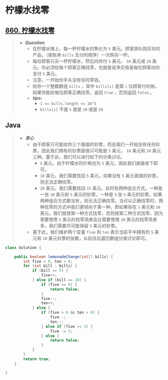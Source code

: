 # 柠檬水找零

## [860. 柠檬水找零](https://leetcode.cn/problems/lemonade-change/)

> - ***Question***
>   - 在柠檬水摊上，每一杯柠檬水的售价为 `5` 美元。顾客排队购买你的产品，（按账单 `bills` 支付的顺序）一次购买一杯。
>   - 每位顾客只买一杯柠檬水，然后向你付 `5` 美元、 `10` 美元或 `20` 美元。你必须给每个顾客正确找零，也就是说净交易是每位顾客向你支付 `5` 美元。
>   - 注意，一开始你手头没有任何零钱。
>   - 给你一个整数数组 `bills` ，其中 `bills[i]` 是第 `i` 位顾客付的账。如果你能给每位顾客正确找零，返回 `true` ，否则返回 `false` 。
>   - ***tips:***
>     - `1 <= bills.length <= 10^5`
>     - `bills[i]` 不是 `5` 就是 `10` 或是 `20`

## Java

> - ***贪心***
>   - 由于顾客只可能给你三个面值的钞票，而且我们一开始没有任何钞票，因此我们拥有的钞票面值只可能是 `5` 美元， `10` 美元和 `20` 美元三种。基于此，我们可以进行如下的分类讨论。
>     - `5` 美元，由于柠檬水的价格也为 `5` 美元，因此我们直接收下即可。
>     - `10` 美元，我们需要找回 `5` 美元，如果没有 `5` 美元面值的钞票，则无法正确找零。
>     - `20` 美元，我们需要找回 `15` 美元，此时有两种组合方式，一种是一张 `10` 美元和 `5` 美元的钞票，一种是 `3` 张 `5` 美元的钞票，如果两种组合方式都没有，则无法正确找零。当可以正确找零时，两种找零的方式中我们更倾向于第一种，即如果存在 `5` 美元和 `10` 美元，我们就按第一种方式找零，否则按第二种方式找零，因为需要使用 `5` 美元的找零场景会比需要使用 `10` 美元的找零场景多，我们需要尽可能保留 `5` 美元的钞票。
>   - 基于此，我们维护两个变量 `five` 和 `ten` 表示当前手中拥有的 `5` 美元和 `10` 美元钞票的张数，从前往后遍历数组分类讨论即可。

```java
class Solution {

    public boolean lemonadeChange(int[] bills) {
        int five = 0, ten = 0;
        for (int bill : bills) {
            if (bill == 5) {
                five++;
            } else if (bill == 10) {
                if (five == 0) {
                    return false;
                }
                five--;
                ten++;
            } else {
                if (five > 0 && ten > 0) {
                    five--;
                    ten--;
                } else if (five >= 3) {
                    five -= 3;
                } else {
                    return false;
                }
            }
        }
        return true;
    }

}
```
